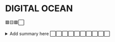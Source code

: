 # DIGITAL OCEAN

🟥🟨🟩⬜

<details>
    <summary>Add summary here ⬜⬜⬜⬜⬜⬜⬜⬜⬜⬜</summary>
    TODO add des description here 
</details>